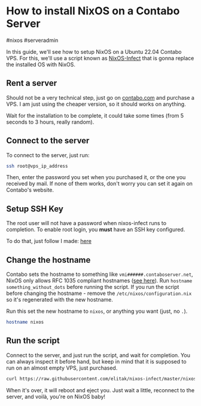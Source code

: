 # How to install NixOS on a Contabo Server
#nixos #serveradmin 

In this guide, we'll see how to setup NixOS on a Ubuntu 22.04 Contabo VPS.
For this, we'll use a script known as [NixOS-Infect](https://github.com/elitak/nixos-infect) that is gonna replace the installed OS with NixOS.

## Rent a server
Should not be a very technical step, just go on [contabo.com](https://contabo.com) and purchase a VPS. I am just using the cheaper version, so it should works on anything.

Wait for the installation to be complete, it could take some times (from 5 seconds to 3 hours, really random).

## Connect to the server
To connect to the server, just run:
```bash
ssh root@vps_ip_address
```
Then, enter the password you set when you purchased it, or the one you received by mail. If none of them works, don't worry you can set it again on Contabo's website. 

## Setup SSH Key
The root user will not have a password when nixos-infect runs to completion. To enable root login, you **must** have an SSH key configured.

To do that, just follow I made: [here](Connect%20to%20a%20server%20over%20SSH.md)

## Change the hostname
Contabo sets the hostname to something like `vmi######.contaboserver.net`, NixOS only allows RFC 1035 compliant hostnames ([see here](https://search.nixos.org/options?show=networking.hostName&query=hostname)). Run `hostname something_without_dots` before running the script. If you run the script before changing the hostname - remove the `/etc/nixos/configuration.nix` so it's regenerated with the new hostname.

Run this set the new hostname to `nixos`, or anything you want (just, no `.`).
```bash
hostname nixos
```

## Run the script
Connect to the server, and just run the script, and wait for completion. You can always inspect it before hand, but keep in mind that it is supposed to run on an almost empty VPS, just purchased.
```bash
curl https://raw.githubusercontent.com/elitak/nixos-infect/master/nixos-infect | NIX_CHANNEL=nixos-22.11 bash -x
```

When it's over, it will reboot and eject you. Just wait a little, reconnect to the server, and voilà, you're on NixOS baby!
